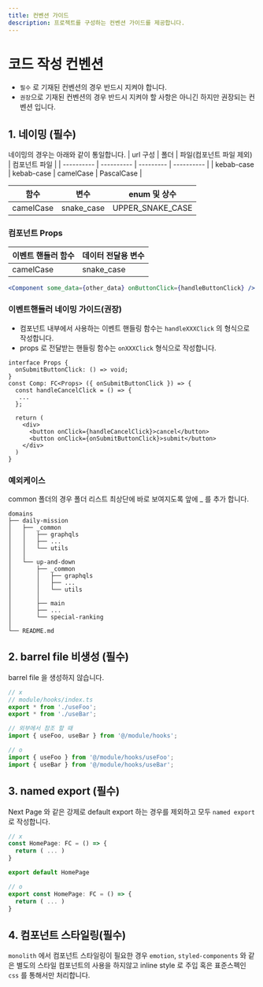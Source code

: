 ```yaml
---
title: 컨벤션 가이드
description: 프로젝트를 구성하는 컨벤션 가이드를 제공합니다.
---
```


# 코드 작성 컨벤션

- `필수` 로 기재된 컨벤션의 경우 반드시 지켜야 합니다.
- `권장`으로 기재된 컨벤션의 경우 반드시 지켜야 할 사항은 아니긴 하지만 권장되는 컨벤션 입니다.

## 1. 네이밍 (필수)

네이밍의 경우는 아래와 같이 통일합니다.
| url 구성 | 폴더 | 파일(컴포넌트 파일 제외) | 컴포넌트 파일 |
| ---------- | ---------- | --------- | ---------- |
| kebab-case | kebab-case | camelCase | PascalCase |

| 함수      | 변수       | enum 및 상수     |
| --------- | ---------- | ---------------- |
| camelCase | snake_case | UPPER_SNAKE_CASE |

### 컴포넌트 Props

| 이벤트 핸들러 함수 | 데이터 전달용 변수 |
| ------------------ | ------------------ |
| camelCase          | snake_case         |

```jsx
<Component some_data={other_data} onButtonClick={handleButtonClick} />
```

### 이벤트핸들러 네이밍 가이드(권장)

- 컴포넌트 내부에서 사용하는 이벤트 핸들링 함수는 `handleXXXClick` 의 형식으로 작성합니다.
- props 로 전달받는 핸들링 함수는 `onXXXClick` 형식으로 작성합니다.

```tsx
interface Props {
  onSubmitButtonClick: () => void;
}
const Comp: FC<Props> ({ onSubmitButtonClick }) => {
  const handleCancelClick = () => {
   ...
  };

  return (
    <div>
      <button onClick={handleCancelClick}>cancel</button>
      <button onClick={onSubmitButtonClick}>submit</button>
    </div>
  )
}
```

### 예외케이스

common 폴더의 경우 폴더 리스트 최상단에 바로 보여지도록 앞에 \_ 를 추가 합니다.

```
domains
├── daily-mission
│   ├── _common
│   │   ├── graphqls
│   │   ├── ...
│   │   └── utils
│   │
│   └── up-and-down
│       ├── _common
│       │   ├── graphqls
│       │   ├── ...
│       │   └── utils
│       │
│       ├── main
│       ├── ...
│       └── special-ranking
│
└── README.md
```

## 2. barrel file 비생성 (필수)

barrel file 을 생성하지 않습니다.

```ts
// x
// module/hooks/index.ts
export * from './useFoo';
export * from './useBar';

// 외부에서 참조 할 때
import { useFoo, useBar } from '@/module/hooks';

// o
import { useFoo } from '@/module/hooks/useFoo';
import { useBar } from '@/module/hooks/useBar';
```

## 3. named export (필수)

Next Page 와 같은 강제로 default export 하는 경우를 제외하고 모두 `named export`로 작성합니다.

```ts
// x
const HomePage: FC = () => {
  return ( ... )
}

export default HomePage

// o
export const HomePage: FC = () => {
  return ( ... )
}
```

## 4. 컴포넌트 스타일링(필수)

`monolith` 에서 컴포넌트 스타일링이 필요한 경우 `emotion`, `styled-components` 와 같은 별도의 스타일 컴포넌트의 사용을 하지않고
inline style 로 주입 혹은 표준스펙인 `css` 를 통해서만 처리합니다.

